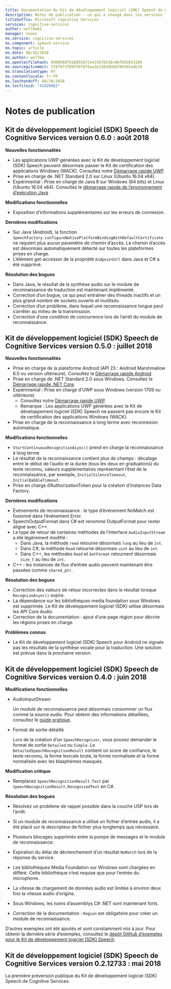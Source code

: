 ```yaml
---
title: Documentation du Kit de développement logiciel (SDK) Speech de Cognitive Services | Microsoft Docs
description: Notes de publication - ce qui a changé dans les versions les plus récentes
titleSuffix: Microsoft Cognitive Services
services: cognitive-services
author: wolfma61
manager: onano
ms.service: cognitive-services
ms.component: speech-service
ms.topic: article
ms.date: 08/16/2018
ms.author: wolfma
ms.openlocfilehash: 0900588f818855d72e415678338c96fb6505318d
ms.sourcegitcommit: 3f8f973f095f6f878aa3e2383db0d296365a4b18
ms.translationtype: HT
ms.contentlocale: fr-FR
ms.lasthandoff: 08/20/2018
ms.locfileid: "41929962"
---
```

# <a name="release-notes"></a>Notes de publication

## <a name="cognitive-services-speech-sdk-060-2018-august-release"></a>Kit de développement logiciel (SDK) Speech de Cognitive Services version 0.6.0 : août 2018

**Nouvelles fonctionnalités**

* Les applications UWP générées avec le Kit de développement logiciel (SDK) Speech peuvent désormais passer le Kit de certification des applications Windows (WACK).
  Consultez notre [Démarrage rapide UWP](quickstart-csharp-uwp.md).
* Prise en charge de .NET Standard 2.0 sur Linux (Ubuntu 16.04 x64).
* Expérimental : Prise en charge de Java 8 sur Windows (64 bits) et Linux (Ubuntu 16.04 x64).
  Consultez le [démarrage rapide de l’environnement d’exécution Java](quickstart-java-jre.md)

**Modifications fonctionnelles**

* Exposition d’informations supplémentaires sur les erreurs de connexion.

**Dernières modifications**

* Sur Java (Android), la fonction `SpeechFactory.configureNativePlatformBindingWithDefaultCertificate` ne requiert plus aucun paramètre de chemin d’accès. Le chemin d’accès est désormais automatiquement détecté sur toutes les plateformes prises en charge.
* L’élément get-accessor de la propriété `EndpointUrl` dans Java et C# a été supprimé.

**Résolution des bogues**

* Dans Java, le résultat de la synthèse audio sur le module de reconnaissance de traduction est maintenant implémenté.
* Correction d’un bogue, ce qui peut entraîner des threads inactifs et un plus grand nombre de sockets ouverts et inutilisés.
* Correction d’un problème, dans lequel une reconnaissance longue peut s’arrêter au milieu de la transmission.
* Correction d’une condition de concurrence lors de l’arrêt du module de reconnaissance.

## <a name="cognitive-services-speech-sdk-050-2018-july-release"></a>Kit de développement logiciel (SDK) Speech de Cognitive Services version 0.5.0 : juillet 2018

**Nouvelles fonctionnalités**

* Prise en charge de la plateforme Android (API 23 : Android Marshmallow 6.0 ou version ultérieure).
  Consultez le [Démarrage rapide Android](quickstart-java-android.md).
* Prise en charge de .NET Standard 2.0 sous Windows.
  Consultez le [Démarrage rapide .NET Core](quickstart-csharp-dotnetcore-windows.md).
* Expérimental : Prise en charge d’UWP sous Windows (version 1709 ou ultérieure)
  * Consultez notre [Démarrage rapide UWP](quickstart-csharp-uwp.md).
  * Remarque : Les applications UWP générées avec le Kit de développement logiciel (SDK) Speech ne passent pas encore le Kit de certification des applications Windows (WACK).
* Prise en charge de la reconnaissance à long terme avec reconnexion automatique.

**Modifications fonctionnelles**

* `StartContinuousRecognitionAsync()` prend en charge la reconnaissance à long terme
* Le résultat de la reconnaissance contient plus de champs : décalage entre le début de l’audio et la durée (tous les deux en graduations) du texte reconnu, valeurs supplémentaires représentant l’état de la reconnaissance, par exemple, `InitialSilenceTimeout`, `InitialBabbleTimeout`.
* Prise en charge d’AuthorizationToken pour la création d’instances Data Factory.

**Dernières modifications**

* Événements de reconnaissance : le type d’événement NoMatch est fusionné dans l’événement Error.
* SpeechOutputFormat dans C# est renommé OutputFormat pour rester aligné avec C++.
* Le type de retour de certaines méthodes de l’interface `AudioInputStream` a été légèrement modifié :
   * Dans Java, la méthode `read` retourne désormais `long` au lieu de `int`.
   * Dans C#, la méthode `Read` retourne désormais `uint` au lieu de `int`.
   * Dans C++, les méthodes `Read` et `GetFormat` retournent désormais `size_t` au lieu de `int`.
* C++ : les instances de flux d’entrée audio peuvent maintenant être passées comme `shared_ptr`.

**Résolution des bogues**

* Correction des valeurs de retour incorrectes dans le résultat lorsque `RecognizeAsync()` expire.
* La dépendance sur les bibliothèques media foundation sous Windows est supprimée. Le Kit de développement logiciel (SDK) utilise désormais les API Core Audio.
* Correction de la documentation : ajout d’une page région pour décrire les régions prises en charge.

**Problèmes connus**

* Le Kit de développement logiciel (SDK) Speech pour Android ne signale pas les résultats de la synthèse vocale pour la traduction.
  Une solution est prévue dans la prochaine version.

## <a name="cognitive-services-speech-sdk-040-2018-june-release"></a>Kit de développement logiciel (SDK) Speech de Cognitive Services version 0.4.0 : juin 2018

**Modifications fonctionnelles**

- AudioInputStream

  Un module de reconnaissance peut désormais consommer un flux comme la source audio. Pour obtenir des informations détaillées, consultez le [guide pratique](how-to-use-audio-input-streams.md).

- Format de sortie détaillé

  Lors de la création d’un `SpeechRecognizer`, vous pouvez demander le format de sortie `Detailed` ou `Simple`. Le `DetailedSpeechRecognitionResult` contient un score de confiance, le texte reconnu, la forme lexicale brute, la forme normalisée et la forme normalisée avec les blasphèmes masqués.

**Modification critique**

- Remplacez `SpeechRecognitionResult.Text` par `SpeechRecognitionResult.RecognizedText` en C#.

**Résolution des bogues**

- Résolvez un problème de rappel possible dans la couche USP lors de l’arrêt.

- Si un module de reconnaissance a utilisé un fichier d’entrée audio, il a été placé sur le descripteur de fichier plus longtemps que nécessaire.

- Plusieurs blocages supprimés entre la pompe de messages et le module de reconnaissance.

- Expiration du délai de déclenchement d’un résultat `NoMatch` lors de la réponse du service.

- Les bibliothèques Media Foundation sur Windows sont chargées en différé. Cette bibliothèque n’est requise que pour l’entrée du microphone.

- La vitesse de chargement de données audio est limitée à environ deux fois la vitesse audio d’origine.

- Sous Windows, les noms d’assemblys C# .NET sont maintenant forts.

- Correction de la documentation : `Region` est obligatoire pour créer un module de reconnaissance.

D’autres exemples ont été ajoutés et sont constamment mis à jour. Pour obtenir la dernière série d’exemples, consultez le [dépôt GitHub d’exemples pour le Kit de développement logiciel (SDK) Speech](https://aka.ms/csspeech/samples).

## <a name="cognitive-services-speech-sdk-0212733-2018-may-release"></a>Kit de développement logiciel (SDK) Speech de Cognitive Services version 0.2.12733 : mai 2018

La première préversion publique du Kit de développement logiciel (SDK) Speech de Cognitive Services.
